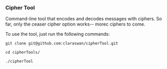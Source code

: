 ### Cipher Tool ###

Command-line tool that encodes and decodes messages with ciphers. 
So far, only the ceaser cipher option works-- morec ciphers to come.

To use the tool, just run the following commands:

`git clone git@github.com:claraswan/cipherTool.git`

`cd cipherTools/`

`./cipherTool`